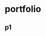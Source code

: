 # portfolio




## p1


<div>                            <div id="f67f7095-2588-4f77-9ba5-ac5ad8dfedf2" class="plotly-graph-div" style="height:100%; width:100%;"></div>            <script type="text/javascript">                                    window.PLOTLYENV=window.PLOTLYENV || {};                                    if (document.getElementById("f67f7095-2588-4f77-9ba5-ac5ad8dfedf2")) {                    Plotly.newPlot(                        "f67f7095-2588-4f77-9ba5-ac5ad8dfedf2",                        [{"alignmentgroup":"True","bingroup":"x","hovertemplate":"YEAR=90<br>STRSTATE=%{x}<br>count=%{y}<extra></extra>","legendgroup":"","marker":{"color":"#636efa","pattern":{"shape":""}},"name":"","offsetgroup":"","orientation":"v","showlegend":false,"x":["AL"],"xaxis":"x","yaxis":"y","type":"histogram"}],                        {"barmode":"relative","legend":{"tracegroupgap":0},"sliders":[{"active":0,"currentvalue":{"prefix":"YEAR="},"len":0.9,"pad":{"b":10,"t":60},"steps":[{"args":[["90"],{"frame":{"duration":0,"redraw":true},"mode":"immediate","fromcurrent":true,"transition":{"duration":0,"easing":"linear"}}],"label":"90","method":"animate"},{"args":[["81"],{"frame":{"duration":0,"redraw":true},"mode":"immediate","fromcurrent":true,"transition":{"duration":0,"easing":"linear"}}],"label":"81","method":"animate"},{"args":[["55"],{"frame":{"duration":0,"redraw":true},"mode":"immediate","fromcurrent":true,"transition":{"duration":0,"easing":"linear"}}],"label":"55","method":"animate"},{"args":[["159"],{"frame":{"duration":0,"redraw":true},"mode":"immediate","fromcurrent":true,"transition":{"duration":0,"easing":"linear"}}],"label":"159","method":"animate"},{"args":[["56"],{"frame":{"duration":0,"redraw":true},"mode":"immediate","fromcurrent":true,"transition":{"duration":0,"easing":"linear"}}],"label":"56","method":"animate"},{"args":[["8"],{"frame":{"duration":0,"redraw":true},"mode":"immediate","fromcurrent":true,"transition":{"duration":0,"easing":"linear"}}],"label":"8","method":"animate"},{"args":[["175"],{"frame":{"duration":0,"redraw":true},"mode":"immediate","fromcurrent":true,"transition":{"duration":0,"easing":"linear"}}],"label":"175","method":"animate"},{"args":[["114"],{"frame":{"duration":0,"redraw":true},"mode":"immediate","fromcurrent":true,"transition":{"duration":0,"easing":"linear"}}],"label":"114","method":"animate"},{"args":[["17"],{"frame":{"duration":0,"redraw":true},"mode":"immediate","fromcurrent":true,"transition":{"duration":0,"easing":"linear"}}],"label":"17","method":"animate"},{"args":[["130"],{"frame":{"duration":0,"redraw":true},"mode":"immediate","fromcurrent":true,"transition":{"duration":0,"easing":"linear"}}],"label":"130","method":"animate"},{"args":[["88"],{"frame":{"duration":0,"redraw":true},"mode":"immediate","fromcurrent":true,"transition":{"duration":0,"easing":"linear"}}],"label":"88","method":"animate"},{"args":[["53"],{"frame":{"duration":0,"redraw":true},"mode":"immediate","fromcurrent":true,"transition":{"duration":0,"easing":"linear"}}],"label":"53","method":"animate"},{"args":[["83"],{"frame":{"duration":0,"redraw":true},"mode":"immediate","fromcurrent":true,"transition":{"duration":0,"easing":"linear"}}],"label":"83","method":"animate"},{"args":[["41"],{"frame":{"duration":0,"redraw":true},"mode":"immediate","fromcurrent":true,"transition":{"duration":0,"easing":"linear"}}],"label":"41","method":"animate"},{"args":[["77"],{"frame":{"duration":0,"redraw":true},"mode":"immediate","fromcurrent":true,"transition":{"duration":0,"easing":"linear"}}],"label":"77","method":"animate"},{"args":[["52"],{"frame":{"duration":0,"redraw":true},"mode":"immediate","fromcurrent":true,"transition":{"duration":0,"easing":"linear"}}],"label":"52","method":"animate"},{"args":[["117"],{"frame":{"duration":0,"redraw":true},"mode":"immediate","fromcurrent":true,"transition":{"duration":0,"easing":"linear"}}],"label":"117","method":"animate"},{"args":[["65"],{"frame":{"duration":0,"redraw":true},"mode":"immediate","fromcurrent":true,"transition":{"duration":0,"easing":"linear"}}],"label":"65","method":"animate"},{"args":[["11"],{"frame":{"duration":0,"redraw":true},"mode":"immediate","fromcurrent":true,"transition":{"duration":0,"easing":"linear"}}],"label":"11","method":"animate"},{"args":[["112"],{"frame":{"duration":0,"redraw":true},"mode":"immediate","fromcurrent":true,"transition":{"duration":0,"easing":"linear"}}],"label":"112","method":"animate"},{"args":[["26"],{"frame":{"duration":0,"redraw":true},"mode":"immediate","fromcurrent":true,"transition":{"duration":0,"easing":"linear"}}],"label":"26","method":"animate"},{"args":[["29"],{"frame":{"duration":0,"redraw":true},"mode":"immediate","fromcurrent":true,"transition":{"duration":0,"easing":"linear"}}],"label":"29","method":"animate"},{"args":[["23"],{"frame":{"duration":0,"redraw":true},"mode":"immediate","fromcurrent":true,"transition":{"duration":0,"easing":"linear"}}],"label":"23","method":"animate"},{"args":[["124"],{"frame":{"duration":0,"redraw":true},"mode":"immediate","fromcurrent":true,"transition":{"duration":0,"easing":"linear"}}],"label":"124","method":"animate"},{"args":[["82"],{"frame":{"duration":0,"redraw":true},"mode":"immediate","fromcurrent":true,"transition":{"duration":0,"easing":"linear"}}],"label":"82","method":"animate"},{"args":[["116"],{"frame":{"duration":0,"redraw":true},"mode":"immediate","fromcurrent":true,"transition":{"duration":0,"easing":"linear"}}],"label":"116","method":"animate"},{"args":[["63"],{"frame":{"duration":0,"redraw":true},"mode":"immediate","fromcurrent":true,"transition":{"duration":0,"easing":"linear"}}],"label":"63","method":"animate"},{"args":[["97"],{"frame":{"duration":0,"redraw":true},"mode":"immediate","fromcurrent":true,"transition":{"duration":0,"easing":"linear"}}],"label":"97","method":"animate"},{"args":[["315"],{"frame":{"duration":0,"redraw":true},"mode":"immediate","fromcurrent":true,"transition":{"duration":0,"easing":"linear"}}],"label":"315","method":"animate"},{"args":[["28"],{"frame":{"duration":0,"redraw":true},"mode":"immediate","fromcurrent":true,"transition":{"duration":0,"easing":"linear"}}],"label":"28","method":"animate"},{"args":[["39"],{"frame":{"duration":0,"redraw":true},"mode":"immediate","fromcurrent":true,"transition":{"duration":0,"easing":"linear"}}],"label":"39","method":"animate"},{"args":[["32"],{"frame":{"duration":0,"redraw":true},"mode":"immediate","fromcurrent":true,"transition":{"duration":0,"easing":"linear"}}],"label":"32","method":"animate"},{"args":[["9"],{"frame":{"duration":0,"redraw":true},"mode":"immediate","fromcurrent":true,"transition":{"duration":0,"easing":"linear"}}],"label":"9","method":"animate"}],"x":0.1,"xanchor":"left","y":0,"yanchor":"top"}],"template":{"data":{"barpolar":[{"marker":{"line":{"color":"#E5ECF6","width":0.5},"pattern":{"fillmode":"overlay","size":10,"solidity":0.2}},"type":"barpolar"}],"bar":[{"error_x":{"color":"#2a3f5f"},"error_y":{"color":"#2a3f5f"},"marker":{"line":{"color":"#E5ECF6","width":0.5},"pattern":{"fillmode":"overlay","size":10,"solidity":0.2}},"type":"bar"}],"carpet":[{"aaxis":{"endlinecolor":"#2a3f5f","gridcolor":"white","linecolor":"white","minorgridcolor":"white","startlinecolor":"#2a3f5f"},"baxis":{"endlinecolor":"#2a3f5f","gridcolor":"white","linecolor":"white","minorgridcolor":"white","startlinecolor":"#2a3f5f"},"type":"carpet"}],"choropleth":[{"colorbar":{"outlinewidth":0,"ticks":""},"type":"choropleth"}],"contourcarpet":[{"colorbar":{"outlinewidth":0,"ticks":""},"type":"contourcarpet"}],"contour":[{"colorbar":{"outlinewidth":0,"ticks":""},"colorscale":[[0.0,"#0d0887"],[0.1111111111111111,"#46039f"],[0.2222222222222222,"#7201a8"],[0.3333333333333333,"#9c179e"],[0.4444444444444444,"#bd3786"],[0.5555555555555556,"#d8576b"],[0.6666666666666666,"#ed7953"],[0.7777777777777778,"#fb9f3a"],[0.8888888888888888,"#fdca26"],[1.0,"#f0f921"]],"type":"contour"}],"heatmapgl":[{"colorbar":{"outlinewidth":0,"ticks":""},"colorscale":[[0.0,"#0d0887"],[0.1111111111111111,"#46039f"],[0.2222222222222222,"#7201a8"],[0.3333333333333333,"#9c179e"],[0.4444444444444444,"#bd3786"],[0.5555555555555556,"#d8576b"],[0.6666666666666666,"#ed7953"],[0.7777777777777778,"#fb9f3a"],[0.8888888888888888,"#fdca26"],[1.0,"#f0f921"]],"type":"heatmapgl"}],"heatmap":[{"colorbar":{"outlinewidth":0,"ticks":""},"colorscale":[[0.0,"#0d0887"],[0.1111111111111111,"#46039f"],[0.2222222222222222,"#7201a8"],[0.3333333333333333,"#9c179e"],[0.4444444444444444,"#bd3786"],[0.5555555555555556,"#d8576b"],[0.6666666666666666,"#ed7953"],[0.7777777777777778,"#fb9f3a"],[0.8888888888888888,"#fdca26"],[1.0,"#f0f921"]],"type":"heatmap"}],"histogram2dcontour":[{"colorbar":{"outlinewidth":0,"ticks":""},"colorscale":[[0.0,"#0d0887"],[0.1111111111111111,"#46039f"],[0.2222222222222222,"#7201a8"],[0.3333333333333333,"#9c179e"],[0.4444444444444444,"#bd3786"],[0.5555555555555556,"#d8576b"],[0.6666666666666666,"#ed7953"],[0.7777777777777778,"#fb9f3a"],[0.8888888888888888,"#fdca26"],[1.0,"#f0f921"]],"type":"histogram2dcontour"}],"histogram2d":[{"colorbar":{"outlinewidth":0,"ticks":""},"colorscale":[[0.0,"#0d0887"],[0.1111111111111111,"#46039f"],[0.2222222222222222,"#7201a8"],[0.3333333333333333,"#9c179e"],[0.4444444444444444,"#bd3786"],[0.5555555555555556,"#d8576b"],[0.6666666666666666,"#ed7953"],[0.7777777777777778,"#fb9f3a"],[0.8888888888888888,"#fdca26"],[1.0,"#f0f921"]],"type":"histogram2d"}],"histogram":[{"marker":{"pattern":{"fillmode":"overlay","size":10,"solidity":0.2}},"type":"histogram"}],"mesh3d":[{"colorbar":{"outlinewidth":0,"ticks":""},"type":"mesh3d"}],"parcoords":[{"line":{"colorbar":{"outlinewidth":0,"ticks":""}},"type":"parcoords"}],"pie":[{"automargin":true,"type":"pie"}],"scatter3d":[{"line":{"colorbar":{"outlinewidth":0,"ticks":""}},"marker":{"colorbar":{"outlinewidth":0,"ticks":""}},"type":"scatter3d"}],"scattercarpet":[{"marker":{"colorbar":{"outlinewidth":0,"ticks":""}},"type":"scattercarpet"}],"scattergeo":[{"marker":{"colorbar":{"outlinewidth":0,"ticks":""}},"type":"scattergeo"}],"scattergl":[{"marker":{"colorbar":{"outlinewidth":0,"ticks":""}},"type":"scattergl"}],"scattermapbox":[{"marker":{"colorbar":{"outlinewidth":0,"ticks":""}},"type":"scattermapbox"}],"scatterpolargl":[{"marker":{"colorbar":{"outlinewidth":0,"ticks":""}},"type":"scatterpolargl"}],"scatterpolar":[{"marker":{"colorbar":{"outlinewidth":0,"ticks":""}},"type":"scatterpolar"}],"scatter":[{"fillpattern":{"fillmode":"overlay","size":10,"solidity":0.2},"type":"scatter"}],"scatterternary":[{"marker":{"colorbar":{"outlinewidth":0,"ticks":""}},"type":"scatterternary"}],"surface":[{"colorbar":{"outlinewidth":0,"ticks":""},"colorscale":[[0.0,"#0d0887"],[0.1111111111111111,"#46039f"],[0.2222222222222222,"#7201a8"],[0.3333333333333333,"#9c179e"],[0.4444444444444444,"#bd3786"],[0.5555555555555556,"#d8576b"],[0.6666666666666666,"#ed7953"],[0.7777777777777778,"#fb9f3a"],[0.8888888888888888,"#fdca26"],[1.0,"#f0f921"]],"type":"surface"}],"table":[{"cells":{"fill":{"color":"#EBF0F8"},"line":{"color":"white"}},"header":{"fill":{"color":"#C8D4E3"},"line":{"color":"white"}},"type":"table"}]},"layout":{"annotationdefaults":{"arrowcolor":"#2a3f5f","arrowhead":0,"arrowwidth":1},"autotypenumbers":"strict","coloraxis":{"colorbar":{"outlinewidth":0,"ticks":""}},"colorscale":{"diverging":[[0,"#8e0152"],[0.1,"#c51b7d"],[0.2,"#de77ae"],[0.3,"#f1b6da"],[0.4,"#fde0ef"],[0.5,"#f7f7f7"],[0.6,"#e6f5d0"],[0.7,"#b8e186"],[0.8,"#7fbc41"],[0.9,"#4d9221"],[1,"#276419"]],"sequential":[[0.0,"#0d0887"],[0.1111111111111111,"#46039f"],[0.2222222222222222,"#7201a8"],[0.3333333333333333,"#9c179e"],[0.4444444444444444,"#bd3786"],[0.5555555555555556,"#d8576b"],[0.6666666666666666,"#ed7953"],[0.7777777777777778,"#fb9f3a"],[0.8888888888888888,"#fdca26"],[1.0,"#f0f921"]],"sequentialminus":[[0.0,"#0d0887"],[0.1111111111111111,"#46039f"],[0.2222222222222222,"#7201a8"],[0.3333333333333333,"#9c179e"],[0.4444444444444444,"#bd3786"],[0.5555555555555556,"#d8576b"],[0.6666666666666666,"#ed7953"],[0.7777777777777778,"#fb9f3a"],[0.8888888888888888,"#fdca26"],[1.0,"#f0f921"]]},"colorway":["#636efa","#EF553B","#00cc96","#ab63fa","#FFA15A","#19d3f3","#FF6692","#B6E880","#FF97FF","#FECB52"],"font":{"color":"#2a3f5f"},"geo":{"bgcolor":"white","lakecolor":"white","landcolor":"#E5ECF6","showlakes":true,"showland":true,"subunitcolor":"white"},"hoverlabel":{"align":"left"},"hovermode":"closest","mapbox":{"style":"light"},"paper_bgcolor":"white","plot_bgcolor":"#E5ECF6","polar":{"angularaxis":{"gridcolor":"white","linecolor":"white","ticks":""},"bgcolor":"#E5ECF6","radialaxis":{"gridcolor":"white","linecolor":"white","ticks":""}},"scene":{"xaxis":{"backgroundcolor":"#E5ECF6","gridcolor":"white","gridwidth":2,"linecolor":"white","showbackground":true,"ticks":"","zerolinecolor":"white"},"yaxis":{"backgroundcolor":"#E5ECF6","gridcolor":"white","gridwidth":2,"linecolor":"white","showbackground":true,"ticks":"","zerolinecolor":"white"},"zaxis":{"backgroundcolor":"#E5ECF6","gridcolor":"white","gridwidth":2,"linecolor":"white","showbackground":true,"ticks":"","zerolinecolor":"white"}},"shapedefaults":{"line":{"color":"#2a3f5f"}},"ternary":{"aaxis":{"gridcolor":"white","linecolor":"white","ticks":""},"baxis":{"gridcolor":"white","linecolor":"white","ticks":""},"bgcolor":"#E5ECF6","caxis":{"gridcolor":"white","linecolor":"white","ticks":""}},"title":{"x":0.05},"xaxis":{"automargin":true,"gridcolor":"white","linecolor":"white","ticks":"","title":{"standoff":15},"zerolinecolor":"white","zerolinewidth":2},"yaxis":{"automargin":true,"gridcolor":"white","linecolor":"white","ticks":"","title":{"standoff":15},"zerolinecolor":"white","zerolinewidth":2}}},"title":{"text":"Store distribution of each states over Time"},"updatemenus":[{"buttons":[{"args":[null,{"frame":{"duration":500,"redraw":true},"mode":"immediate","fromcurrent":true,"transition":{"duration":500,"easing":"linear"}}],"label":"&#9654;","method":"animate"},{"args":[[null],{"frame":{"duration":0,"redraw":true},"mode":"immediate","fromcurrent":true,"transition":{"duration":0,"easing":"linear"}}],"label":"&#9724;","method":"animate"}],"direction":"left","pad":{"r":10,"t":70},"showactive":false,"type":"buttons","x":0.1,"xanchor":"right","y":0,"yanchor":"top"}],"xaxis":{"anchor":"y","domain":[0.0,1.0],"range":[0,20],"title":{"text":"STRSTATE"}},"yaxis":{"anchor":"x","domain":[0.0,1.0],"range":[0,40],"title":{"text":"count"}}},                        {"responsive": true}                    ).then(function(){
                            Plotly.addFrames('f67f7095-2588-4f77-9ba5-ac5ad8dfedf2', [{"data":[{"alignmentgroup":"True","bingroup":"x","hovertemplate":"YEAR=90<br>STRSTATE=%{x}<br>count=%{y}<extra></extra>","legendgroup":"","marker":{"color":"#636efa","pattern":{"shape":""}},"name":"","offsetgroup":"","orientation":"v","showlegend":false,"x":["AL"],"xaxis":"x","yaxis":"y","type":"histogram"}],"name":"90"},{"data":[{"alignmentgroup":"True","bingroup":"x","hovertemplate":"YEAR=81<br>STRSTATE=%{x}<br>count=%{y}<extra></extra>","legendgroup":"","marker":{"color":"#636efa","pattern":{"shape":""}},"name":"","offsetgroup":"","orientation":"v","showlegend":false,"x":["AR","KY","VA"],"xaxis":"x","yaxis":"y","type":"histogram"}],"name":"81"},{"data":[{"alignmentgroup":"True","bingroup":"x","hovertemplate":"YEAR=55<br>STRSTATE=%{x}<br>count=%{y}<extra></extra>","legendgroup":"","marker":{"color":"#636efa","pattern":{"shape":""}},"name":"","offsetgroup":"","orientation":"v","showlegend":false,"x":["AZ","IA"],"xaxis":"x","yaxis":"y","type":"histogram"}],"name":"55"},{"data":[{"alignmentgroup":"True","bingroup":"x","hovertemplate":"YEAR=159<br>STRSTATE=%{x}<br>count=%{y}<extra></extra>","legendgroup":"","marker":{"color":"#636efa","pattern":{"shape":""}},"name":"","offsetgroup":"","orientation":"v","showlegend":false,"x":["CA"],"xaxis":"x","yaxis":"y","type":"histogram"}],"name":"159"},{"data":[{"alignmentgroup":"True","bingroup":"x","hovertemplate":"YEAR=56<br>STRSTATE=%{x}<br>count=%{y}<extra></extra>","legendgroup":"","marker":{"color":"#636efa","pattern":{"shape":""}},"name":"","offsetgroup":"","orientation":"v","showlegend":false,"x":["CO"],"xaxis":"x","yaxis":"y","type":"histogram"}],"name":"56"},{"data":[{"alignmentgroup":"True","bingroup":"x","hovertemplate":"YEAR=8<br>STRSTATE=%{x}<br>count=%{y}<extra></extra>","legendgroup":"","marker":{"color":"#636efa","pattern":{"shape":""}},"name":"","offsetgroup":"","orientation":"v","showlegend":false,"x":["DE","ND"],"xaxis":"x","yaxis":"y","type":"histogram"}],"name":"8"},{"data":[{"alignmentgroup":"True","bingroup":"x","hovertemplate":"YEAR=175<br>STRSTATE=%{x}<br>count=%{y}<extra></extra>","legendgroup":"","marker":{"color":"#636efa","pattern":{"shape":""}},"name":"","offsetgroup":"","orientation":"v","showlegend":false,"x":["FL"],"xaxis":"x","yaxis":"y","type":"histogram"}],"name":"175"},{"data":[{"alignmentgroup":"True","bingroup":"x","hovertemplate":"YEAR=114<br>STRSTATE=%{x}<br>count=%{y}<extra></extra>","legendgroup":"","marker":{"color":"#636efa","pattern":{"shape":""}},"name":"","offsetgroup":"","orientation":"v","showlegend":false,"x":["GA"],"xaxis":"x","yaxis":"y","type":"histogram"}],"name":"114"},{"data":[{"alignmentgroup":"True","bingroup":"x","hovertemplate":"YEAR=17<br>STRSTATE=%{x}<br>count=%{y}<extra></extra>","legendgroup":"","marker":{"color":"#636efa","pattern":{"shape":""}},"name":"","offsetgroup":"","orientation":"v","showlegend":false,"x":["ID"],"xaxis":"x","yaxis":"y","type":"histogram"}],"name":"17"},{"data":[{"alignmentgroup":"True","bingroup":"x","hovertemplate":"YEAR=130<br>STRSTATE=%{x}<br>count=%{y}<extra></extra>","legendgroup":"","marker":{"color":"#636efa","pattern":{"shape":""}},"name":"","offsetgroup":"","orientation":"v","showlegend":false,"x":["IL"],"xaxis":"x","yaxis":"y","type":"histogram"}],"name":"130"},{"data":[{"alignmentgroup":"True","bingroup":"x","hovertemplate":"YEAR=88<br>STRSTATE=%{x}<br>count=%{y}<extra></extra>","legendgroup":"","marker":{"color":"#636efa","pattern":{"shape":""}},"name":"","offsetgroup":"","orientation":"v","showlegend":false,"x":["IN"],"xaxis":"x","yaxis":"y","type":"histogram"}],"name":"88"},{"data":[{"alignmentgroup":"True","bingroup":"x","hovertemplate":"YEAR=53<br>STRSTATE=%{x}<br>count=%{y}<extra></extra>","legendgroup":"","marker":{"color":"#636efa","pattern":{"shape":""}},"name":"","offsetgroup":"","orientation":"v","showlegend":false,"x":["KS"],"xaxis":"x","yaxis":"y","type":"histogram"}],"name":"53"},{"data":[{"alignmentgroup":"True","bingroup":"x","hovertemplate":"YEAR=83<br>STRSTATE=%{x}<br>count=%{y}<extra></extra>","legendgroup":"","marker":{"color":"#636efa","pattern":{"shape":""}},"name":"","offsetgroup":"","orientation":"v","showlegend":false,"x":["LA","NY"],"xaxis":"x","yaxis":"y","type":"histogram"}],"name":"83"},{"data":[{"alignmentgroup":"True","bingroup":"x","hovertemplate":"YEAR=41<br>STRSTATE=%{x}<br>count=%{y}<extra></extra>","legendgroup":"","marker":{"color":"#636efa","pattern":{"shape":""}},"name":"","offsetgroup":"","orientation":"v","showlegend":false,"x":["MD"],"xaxis":"x","yaxis":"y","type":"histogram"}],"name":"41"},{"data":[{"alignmentgroup":"True","bingroup":"x","hovertemplate":"YEAR=77<br>STRSTATE=%{x}<br>count=%{y}<extra></extra>","legendgroup":"","marker":{"color":"#636efa","pattern":{"shape":""}},"name":"","offsetgroup":"","orientation":"v","showlegend":false,"x":["MI","WI"],"xaxis":"x","yaxis":"y","type":"histogram"}],"name":"77"},{"data":[{"alignmentgroup":"True","bingroup":"x","hovertemplate":"YEAR=52<br>STRSTATE=%{x}<br>count=%{y}<extra></extra>","legendgroup":"","marker":{"color":"#636efa","pattern":{"shape":""}},"name":"","offsetgroup":"","orientation":"v","showlegend":false,"x":["MN"],"xaxis":"x","yaxis":"y","type":"histogram"}],"name":"52"},{"data":[{"alignmentgroup":"True","bingroup":"x","hovertemplate":"YEAR=117<br>STRSTATE=%{x}<br>count=%{y}<extra></extra>","legendgroup":"","marker":{"color":"#636efa","pattern":{"shape":""}},"name":"","offsetgroup":"","orientation":"v","showlegend":false,"x":["MO"],"xaxis":"x","yaxis":"y","type":"histogram"}],"name":"117"},{"data":[{"alignmentgroup":"True","bingroup":"x","hovertemplate":"YEAR=65<br>STRSTATE=%{x}<br>count=%{y}<extra></extra>","legendgroup":"","marker":{"color":"#636efa","pattern":{"shape":""}},"name":"","offsetgroup":"","orientation":"v","showlegend":false,"x":["MS"],"xaxis":"x","yaxis":"y","type":"histogram"}],"name":"65"},{"data":[{"alignmentgroup":"True","bingroup":"x","hovertemplate":"YEAR=11<br>STRSTATE=%{x}<br>count=%{y}<extra></extra>","legendgroup":"","marker":{"color":"#636efa","pattern":{"shape":""}},"name":"","offsetgroup":"","orientation":"v","showlegend":false,"x":["MT","SD"],"xaxis":"x","yaxis":"y","type":"histogram"}],"name":"11"},{"data":[{"alignmentgroup":"True","bingroup":"x","hovertemplate":"YEAR=112<br>STRSTATE=%{x}<br>count=%{y}<extra></extra>","legendgroup":"","marker":{"color":"#636efa","pattern":{"shape":""}},"name":"","offsetgroup":"","orientation":"v","showlegend":false,"x":["NC"],"xaxis":"x","yaxis":"y","type":"histogram"}],"name":"112"},{"data":[{"alignmentgroup":"True","bingroup":"x","hovertemplate":"YEAR=26<br>STRSTATE=%{x}<br>count=%{y}<extra></extra>","legendgroup":"","marker":{"color":"#636efa","pattern":{"shape":""}},"name":"","offsetgroup":"","orientation":"v","showlegend":false,"x":["NE"],"xaxis":"x","yaxis":"y","type":"histogram"}],"name":"26"},{"data":[{"alignmentgroup":"True","bingroup":"x","hovertemplate":"YEAR=29<br>STRSTATE=%{x}<br>count=%{y}<extra></extra>","legendgroup":"","marker":{"color":"#636efa","pattern":{"shape":""}},"name":"","offsetgroup":"","orientation":"v","showlegend":false,"x":["NM","OR"],"xaxis":"x","yaxis":"y","type":"histogram"}],"name":"29"},{"data":[{"alignmentgroup":"True","bingroup":"x","hovertemplate":"YEAR=23<br>STRSTATE=%{x}<br>count=%{y}<extra></extra>","legendgroup":"","marker":{"color":"#636efa","pattern":{"shape":""}},"name":"","offsetgroup":"","orientation":"v","showlegend":false,"x":["NV"],"xaxis":"x","yaxis":"y","type":"histogram"}],"name":"23"},{"data":[{"alignmentgroup":"True","bingroup":"x","hovertemplate":"YEAR=124<br>STRSTATE=%{x}<br>count=%{y}<extra></extra>","legendgroup":"","marker":{"color":"#636efa","pattern":{"shape":""}},"name":"","offsetgroup":"","orientation":"v","showlegend":false,"x":["OH"],"xaxis":"x","yaxis":"y","type":"histogram"}],"name":"124"},{"data":[{"alignmentgroup":"True","bingroup":"x","hovertemplate":"YEAR=82<br>STRSTATE=%{x}<br>count=%{y}<extra></extra>","legendgroup":"","marker":{"color":"#636efa","pattern":{"shape":""}},"name":"","offsetgroup":"","orientation":"v","showlegend":false,"x":["OK"],"xaxis":"x","yaxis":"y","type":"histogram"}],"name":"82"},{"data":[{"alignmentgroup":"True","bingroup":"x","hovertemplate":"YEAR=116<br>STRSTATE=%{x}<br>count=%{y}<extra></extra>","legendgroup":"","marker":{"color":"#636efa","pattern":{"shape":""}},"name":"","offsetgroup":"","orientation":"v","showlegend":false,"x":["PA"],"xaxis":"x","yaxis":"y","type":"histogram"}],"name":"116"},{"data":[{"alignmentgroup":"True","bingroup":"x","hovertemplate":"YEAR=63<br>STRSTATE=%{x}<br>count=%{y}<extra></extra>","legendgroup":"","marker":{"color":"#636efa","pattern":{"shape":""}},"name":"","offsetgroup":"","orientation":"v","showlegend":false,"x":["SC"],"xaxis":"x","yaxis":"y","type":"histogram"}],"name":"63"},{"data":[{"alignmentgroup":"True","bingroup":"x","hovertemplate":"YEAR=97<br>STRSTATE=%{x}<br>count=%{y}<extra></extra>","legendgroup":"","marker":{"color":"#636efa","pattern":{"shape":""}},"name":"","offsetgroup":"","orientation":"v","showlegend":false,"x":["TN"],"xaxis":"x","yaxis":"y","type":"histogram"}],"name":"97"},{"data":[{"alignmentgroup":"True","bingroup":"x","hovertemplate":"YEAR=315<br>STRSTATE=%{x}<br>count=%{y}<extra></extra>","legendgroup":"","marker":{"color":"#636efa","pattern":{"shape":""}},"name":"","offsetgroup":"","orientation":"v","showlegend":false,"x":["TX"],"xaxis":"x","yaxis":"y","type":"histogram"}],"name":"315"},{"data":[{"alignmentgroup":"True","bingroup":"x","hovertemplate":"YEAR=28<br>STRSTATE=%{x}<br>count=%{y}<extra></extra>","legendgroup":"","marker":{"color":"#636efa","pattern":{"shape":""}},"name":"","offsetgroup":"","orientation":"v","showlegend":false,"x":["UT"],"xaxis":"x","yaxis":"y","type":"histogram"}],"name":"28"},{"data":[{"alignmentgroup":"True","bingroup":"x","hovertemplate":"YEAR=39<br>STRSTATE=%{x}<br>count=%{y}<extra></extra>","legendgroup":"","marker":{"color":"#636efa","pattern":{"shape":""}},"name":"","offsetgroup":"","orientation":"v","showlegend":false,"x":["WA"],"xaxis":"x","yaxis":"y","type":"histogram"}],"name":"39"},{"data":[{"alignmentgroup":"True","bingroup":"x","hovertemplate":"YEAR=32<br>STRSTATE=%{x}<br>count=%{y}<extra></extra>","legendgroup":"","marker":{"color":"#636efa","pattern":{"shape":""}},"name":"","offsetgroup":"","orientation":"v","showlegend":false,"x":["WV"],"xaxis":"x","yaxis":"y","type":"histogram"}],"name":"32"},{"data":[{"alignmentgroup":"True","bingroup":"x","hovertemplate":"YEAR=9<br>STRSTATE=%{x}<br>count=%{y}<extra></extra>","legendgroup":"","marker":{"color":"#636efa","pattern":{"shape":""}},"name":"","offsetgroup":"","orientation":"v","showlegend":false,"x":["WY"],"xaxis":"x","yaxis":"y","type":"histogram"}],"name":"9"}]);
                        }).then(function(){
                            Plotly.animate('f67f7095-2588-4f77-9ba5-ac5ad8dfedf2', null);
                        })                };                            </script>        </div>
                        
                        
## p2
<script src="https://cdn.plot.ly/plotly-latest.min.js"></script>

